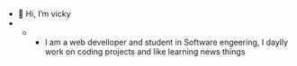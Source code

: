 - 👋 Hi, I’m vicky
- - - I am a web develloper and student in Software engeering, I daylly work on coding projects and like learning news things
<!---
vickyans/vickyans is a ✨ special ✨ repository because its `README.md` (this file) appears on your GitHub profile.
You can click the Preview link to take a look at your changes.
--->
